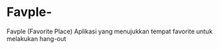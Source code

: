 Favple-
=======

Favple (Favorite Place) Aplikasi yang menujukkan tempat favorite untuk melakukan hang-out
